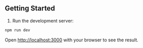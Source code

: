 ## Getting Started

1. Run the development server:

```bash
npm run dev
```

Open [http://localhost:3000](http://localhost:3000) with your browser to see the result.
